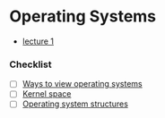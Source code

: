 # Operating Systems
* [lecture 1](CS241_lecture_2)

### Checklist
- [ ] [Ways to view operating systems](CS241_lecture_2)
- [ ] [Kernel space](CS241_lecture_2)
- [ ] [Operating system structures](CS241_lecture_2)
